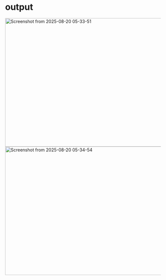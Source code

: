 # output 

<img width="603" height="417" alt="Screenshot from 2025-08-20 05-33-51" src="https://github.com/user-attachments/assets/21c4c093-57d1-4e5a-be0f-48f49d856090" />
<img width="603" height="417" alt="Screenshot from 2025-08-20 05-34-54" src="https://github.com/user-attachments/assets/a0f742b0-1da2-4f38-8770-f236032c93b3" />
